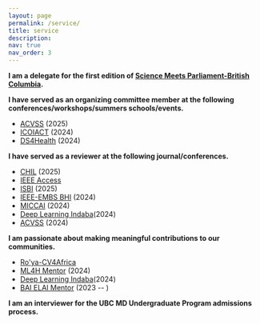 ```yaml
---
layout: page
permalink: /service/
title: service
description: 
nav: true
nav_order: 3
---
```

**I am a delegate for the first edition of [Science Meets Parliament-British Columbia](https://sciencepolicy.ca/programs/science-meets-parliament/smp-bc-2025/smp-bc-2025-delegates-selected/#).**

**I have served as an organizing committee member at the following conferences/workshops/summers schools/events.**
- [ACVSS](https://www.acvss.ai/) (2025)
- [ICOIACT](https://icoiact.org/) (2024)
- [DS4Health](https://ro-ya-cv4africa.github.io/homepage/event_workshop.html) (2024)

**I have served as a reviewer at the following journal/conferences.**
- [CHIL](https://chil.ahli.cc/) (2025)
- [IEEE Access](https://ieeeaccess.ieee.org/)
- [ISBI](https://biomedicalimaging.org/2025/) (2025)
- [IEEE-EMBS BHI](https://bhi.embs.org/2024/) (2024)
- [MICCAI](https://miccai.org/) (2024)
- [Deep Learning Indaba](https://deeplearningindaba.com)(2024)
- [ACVSS](https://www.acvss.ai/) (2024)


**I am passionate about making meaningful contributions to our communities.**
- [Ro'ya-CV4Africa](https://ro-ya-cv4africa.github.io/homepage/)
- [ML4H Mentor](https://ahli.cc/ml4h) (2024)
- [Deep Learning Indaba](https://deeplearningindaba.com)(2024)
- [BAI ELAI Mentor](https://www.blackinai.org) (2023 -- )

**I am an interviewer for the UBC MD Undergraduate Program admissions process.**

